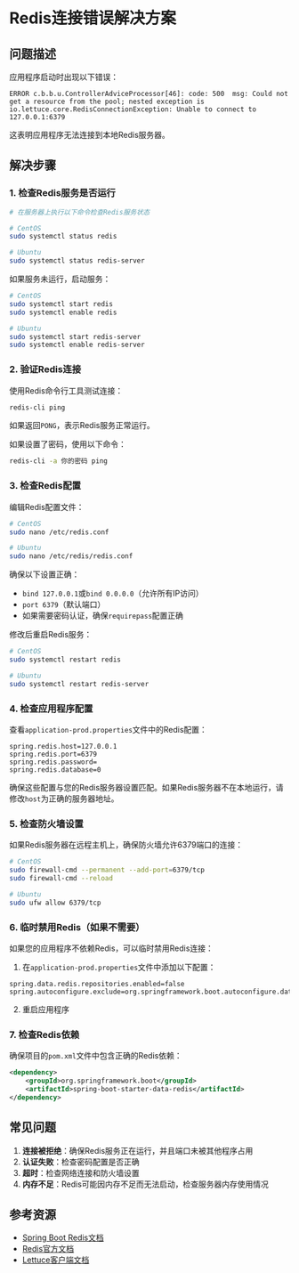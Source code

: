 # Redis连接错误解决方案

## 问题描述

应用程序启动时出现以下错误：

```
ERROR c.b.b.u.ControllerAdviceProcessor[46]: code: 500  msg: Could not get a resource from the pool; nested exception is io.lettuce.core.RedisConnectionException: Unable to connect to 127.0.0.1:6379
```

这表明应用程序无法连接到本地Redis服务器。

## 解决步骤

### 1. 检查Redis服务是否运行

```bash
# 在服务器上执行以下命令检查Redis服务状态

# CentOS
sudo systemctl status redis

# Ubuntu
sudo systemctl status redis-server
```

如果服务未运行，启动服务：

```bash
# CentOS
sudo systemctl start redis
sudo systemctl enable redis

# Ubuntu
sudo systemctl start redis-server
sudo systemctl enable redis-server
```

### 2. 验证Redis连接

使用Redis命令行工具测试连接：

```bash
redis-cli ping
```

如果返回`PONG`，表示Redis服务正常运行。

如果设置了密码，使用以下命令：

```bash
redis-cli -a 你的密码 ping
```

### 3. 检查Redis配置

编辑Redis配置文件：

```bash
# CentOS
sudo nano /etc/redis.conf

# Ubuntu
sudo nano /etc/redis/redis.conf
```

确保以下设置正确：

- `bind 127.0.0.1`或`bind 0.0.0.0`（允许所有IP访问）
- `port 6379`（默认端口）
- 如果需要密码认证，确保`requirepass`配置正确

修改后重启Redis服务：

```bash
# CentOS
sudo systemctl restart redis

# Ubuntu
sudo systemctl restart redis-server
```

### 4. 检查应用程序配置

查看`application-prod.properties`文件中的Redis配置：

```properties
spring.redis.host=127.0.0.1
spring.redis.port=6379
spring.redis.password=
spring.redis.database=0
```

确保这些配置与您的Redis服务器设置匹配。如果Redis服务器不在本地运行，请修改`host`为正确的服务器地址。

### 5. 检查防火墙设置

如果Redis服务器在远程主机上，确保防火墙允许6379端口的连接：

```bash
# CentOS
sudo firewall-cmd --permanent --add-port=6379/tcp
sudo firewall-cmd --reload

# Ubuntu
sudo ufw allow 6379/tcp
```

### 6. 临时禁用Redis（如果不需要）

如果您的应用程序不依赖Redis，可以临时禁用Redis连接：

1. 在`application-prod.properties`文件中添加以下配置：

```properties
spring.data.redis.repositories.enabled=false
spring.autoconfigure.exclude=org.springframework.boot.autoconfigure.data.redis.RedisAutoConfiguration
```

2. 重启应用程序

### 7. 检查Redis依赖

确保项目的`pom.xml`文件中包含正确的Redis依赖：

```xml
<dependency>
    <groupId>org.springframework.boot</groupId>
    <artifactId>spring-boot-starter-data-redis</artifactId>
</dependency>
```

## 常见问题

1. **连接被拒绝**：确保Redis服务正在运行，并且端口未被其他程序占用
2. **认证失败**：检查密码配置是否正确
3. **超时**：检查网络连接和防火墙设置
4. **内存不足**：Redis可能因内存不足而无法启动，检查服务器内存使用情况

## 参考资源

- [Spring Boot Redis文档](https://docs.spring.io/spring-boot/docs/current/reference/html/features.html#features.nosql.redis)
- [Redis官方文档](https://redis.io/documentation)
- [Lettuce客户端文档](https://lettuce.io/core/release/reference/)